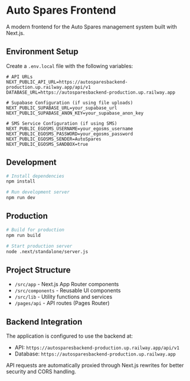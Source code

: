 # Auto Spares Frontend

A modern frontend for the Auto Spares management system built with Next.js.

## Environment Setup

Create a `.env.local` file with the following variables:

```
# API URLs
NEXT_PUBLIC_API_URL=https://autosparesbackend-production.up.railway.app/api/v1
DATABASE_URL=https://autosparesbackend-production.up.railway.app

# Supabase Configuration (if using file uploads)
NEXT_PUBLIC_SUPABASE_URL=your_supabase_url
NEXT_PUBLIC_SUPABASE_ANON_KEY=your_supabase_anon_key

# SMS Service Configuration (if using SMS)
NEXT_PUBLIC_EGOSMS_USERNAME=your_egosms_username
NEXT_PUBLIC_EGOSMS_PASSWORD=your_egosms_password
NEXT_PUBLIC_EGOSMS_SENDER=AutoSpares
NEXT_PUBLIC_EGOSMS_SANDBOX=true
```

## Development

```bash
# Install dependencies
npm install

# Run development server
npm run dev
```

## Production

```bash
# Build for production
npm run build

# Start production server
node .next/standalone/server.js
```

## Project Structure

- `/src/app` - Next.js App Router components
- `/src/components` - Reusable UI components
- `/src/lib` - Utility functions and services
- `/pages/api` - API routes (Pages Router)

## Backend Integration

The application is configured to use the backend at:

- API: `https://autosparesbackend-production.up.railway.app/api/v1`
- Database: `https://autosparesbackend-production.up.railway.app`

API requests are automatically proxied through Next.js rewrites for better security and CORS handling.

